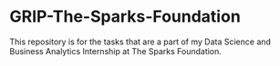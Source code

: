 # GRIP-The-Sparks-Foundation
This repository is for the tasks that are a part of my Data Science and Business Analytics Internship at The Sparks Foundation.
